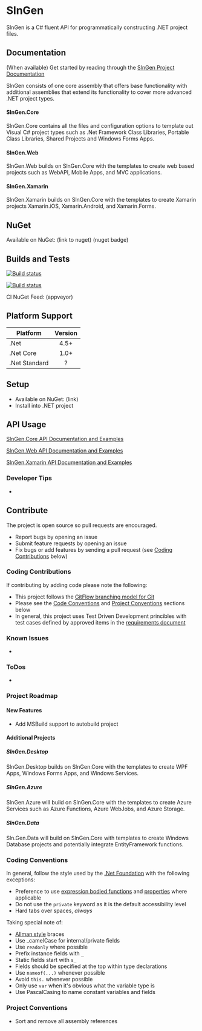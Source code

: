 # SlnGen
SlnGen is a C# fluent API for programmatically constructing .NET project files.

## Documentation
(When available) Get started by reading through the [SlnGen Project Documentation](docs/readme.md)

SlnGen consists of one core assembly that offers base functionality with additional 
assemblies that extend its functionality to cover more advanced .NET project types.

#### SlnGen.Core
SlnGen.Core contains all the files and configuration options to template out Visual C#
project types such as .Net Framework Class Libraries, Portable Class Libraries, Shared 
Projects and Windows Forms Apps.

#### SlnGen.Web
SlnGen.Web builds on SlnGen.Core with the templates to create web based projects
such as WebAPI, Mobile Apps, and MVC applications.

#### SlnGen.Xamarin
SlnGen.Xamarin builds on SlnGen.Core with the templates to create Xamarin projects
Xamarin.iOS, Xamarin.Android, and Xamarin.Forms.

## NuGet
Available on NuGet: (link to nuget) (nuget badge)

## Builds and Tests
[![Build status](https://ci.appveyor.com/api/projects/status/7aiumqihtin1hmwg/branch/master?svg=true&passingText=master%20-%20passing&pendingText=master%20-%20pending&failingText=master%20-%20-failing)](https://ci.appveyor.com/project/chriszumberge/slngen/branch/master)

[![Build status](https://ci.appveyor.com/api/projects/status/7aiumqihtin1hmwg/branch/develop?svg=true&passingText=develop%20-%20passing&pendingText=develop%20-%20pending&failingText=develop%20-%20-failing)](https://ci.appveyor.com/project/chriszumberge/slngen/branch/develop)

CI NuGet Feed: (appveyor)

## Platform Support
|Platform     | Version |
|-------------|:-------:|
|.Net         | 4.5+    |
|.Net Core    | 1.0+    |
|.Net Standard| ?       |

## Setup
- Available on NuGet: (link)
- Install into .NET project

## API Usage
[SlnGen.Core API Documentation and Examples](src/SlnGen.Core/README.md)

[SlnGen.Web API Documentation and Examples](src/SlnGen.Web/README.md)

[SlnGen.Xamarin API Documentation and Examples](src/SlnGen.Xamarin/README.md)

### Developer Tips
- 

## Contribute
The project is open source so pull requests are encouraged.
- Report bugs by opening an issue
- Submit feature requests by opening an issue
- Fix bugs or add features by sending a pull request (see [Coding Contributions](#coding-contributions) below)

### Coding Contributions
If contributing by adding code please note the following:
- This project follows the [GitFlow branching model for Git](http://datasift.github.io/gitflow/IntroducingGitFlow.html)
- Please see the [Code Conventions](#coding-conventions) and [Project Conventions](#project-conventions) sections below
- In general, this project uses Test Driven Development princibles with test cases defined by approved items in the
[requirements document](docs/Requirements.md)

### Known Issues
- 

### ToDos
- 

### Project Roadmap
#### New Features
- Add MSBuild support to autobuild project

#### Additional Projects
##### SlnGen.Desktop
SlnGen.Desktop builds on SlnGen.Core with the templates to create WPF Apps, Windows Forms
Apps, and Windows Services.

##### SlnGen.Azure
SlnGen.Azure will build on SlnGen.Core with the templates to create Azure Services such as
Azure Functions, Azure WebJobs, and Azure Storage.

##### SlnGen.Data
Sln.Gen.Data will build on SlnGen.Core with templates to create Windows Database projects
and potentially integrate EntityFramework functions.

### Coding Conventions
In general, follow the style used by the [.Net Foundation](https://github.com/dotnet/corefx/blob/master/Documentation/coding-guidelines/coding-style.md)
with the following exceptions:
- Preference to use [expression bodied functions](https://docs.microsoft.com/en-us/dotnet/csharp/programming-guide/statements-expressions-operators/expression-bodied-members#methods)
and [properties](https://docs.microsoft.com/en-us/dotnet/csharp/programming-guide/statements-expressions-operators/expression-bodied-members#property-get-statements)
where applicable
- Do not use the ```private``` keyword as it is the default accessibility level
- Hard tabs over spaces, *always*

Taking special note of:
- [Allman style](https://en.wikipedia.org/wiki/Indent_style#Allman_style) braces
- Use _camelCase for internal/private fields
- Use ```readonly``` where possible
- Prefix instance fields with ```_```
- Static fields start with ```s_```
- Fields should be specified at the top within type declarations
- Use ```nameof(...)``` whenever possible
- Avoid ```this.``` whenever possible
- Only use ```var``` when it's obvious what the variable type is
- Use PascalCasing to name constant variables and fields

### Project Conventions
- Sort and remove all assembly references